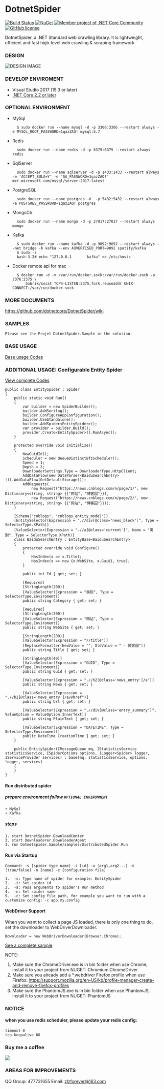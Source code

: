 # DotnetSpider

[![Build Status](https://dev.azure.com/zlzforever/DotnetSpider/_apis/build/status/dotnetcore.DotnetSpider?branchName=master)](https://dev.azure.com/zlzforever/DotnetSpider/_build/latest?definitionId=3&branchName=master)
[![NuGet](https://img.shields.io/nuget/vpre/DotnetSpider.svg)](https://www.nuget.org/packages/DotnetSpider)
[![Member project of .NET Core Community](https://img.shields.io/badge/member%20project%20of-NCC-9e20c9.svg)](https://github.com/dotnetcore)
[![GitHub license](https://img.shields.io/github/license/dotnetcore/DotnetSpider.svg)](https://raw.githubusercontent.com/dotnetcore/DotnetSpider/master/LICENSE)

DotnetSpider, a .NET Standard web crawling library. It is lightweight, efficient and fast high-level web crawling & scraping framework

### DESIGN

![DESIGN IMAGE](https://github.com/dotnetcore/DotnetSpider/blob/master/images/%E6%95%B0%E6%8D%AE%E9%87%87%E9%9B%86%E7%B3%BB%E7%BB%9F.png?raw=true)

### DEVELOP ENVIROMENT

- Visual Studio 2017 (15.3 or later)
- [.NET Core 2.2 or later](https://www.microsoft.com/net/download/windows)

### OPTIONAL ENVIRONMENT 

- MySql

        $ sudo docker run --name mysql -d -p 3306:3306 --restart always -e MYSQL_ROOT_PASSWORD=1qazZAQ! mysql:5.7

- Redis

        sudo docker run --name redis -d -p 6379:6379 --restart always redis

- SqlServer

        sudo docker run --name sqlserver -d -p 1433:1433 --restart always  -e 'ACCEPT_EULA=Y' -e 'SA_PASSWORD=1qazZAQ!' mcr.microsoft.com/mssql/server:2017-latest

- PostgreSQL

        sudo docker run --name postgres -d  -p 5432:5432 --restart always -e POSTGRES_PASSWORD=1qazZAQ! postgres

- MongoDb

        sudo docker run --name mongo -d -p 27017:27017 --restart always mongo
        
- Kafka

        $ sudo docker run --name kafka -d -p 9092:9092 --restart always --net bridge -h kafka --env ADVERTISED_PORT=9092 spotify/kafka
        $ sudo -s
        bash-3.2# echo "127.0.0.1       kafka" >> /etc/hosts
        
- Docker remote api for mac

        $ docker run -d -v /var/run/docker.sock:/var/run/docker.sock -p 2376:2375 \
            bobrik/socat TCP4-LISTEN:2375,fork,reuseaddr UNIX-CONNECT:/var/run/docker.sock        
                        
### MORE DOCUMENTS

https://github.com/dotnetcore/DotnetSpider/wiki

### SAMPLES

    Please see the Projet DotnetSpider.Sample in the solution.

### BASE USAGE

[Base usage Codes](https://github.com/zlzforever/DotnetSpider/blob/master/src/DotnetSpider.Sample/samples/BaseUsage.cs)

### ADDITIONAL USAGE: Configurable Entity Spider

[View complete Codes](https://github.com/zlzforever/DotnetSpider/blob/master/src/DotnetSpider.Sample/samples/EntitySpider.cs)

    public class EntitySpider : Spider
    {
        public static void Run()
        {
            var builder = new SpiderBuilder();
            builder.AddSerilog();
            builder.ConfigureAppConfiguration();
            builder.UseStandalone();
            builder.AddSpider<EntitySpider>();
            var provider = builder.Build();
            provider.Create<EntitySpider>().RunAsync();
        }

        protected override void Initialize()
        {
            NewGuidId();
            Scheduler = new QueueDistinctBfsScheduler();
            Speed = 1;
            Depth = 3;
            DownloaderSettings.Type = DownloaderType.HttpClient;
            AddDataFlow(new DataParser<BaiduSearchEntry>()).AddDataFlow(GetDefaultStorage());
            AddRequests(
                new Request("https://news.cnblogs.com/n/page/1/", new Dictionary<string, string> {{"网站", "博客园"}}),
                new Request("https://news.cnblogs.com/n/page/2/", new Dictionary<string, string> {{"网站", "博客园"}}));
        }

        [Schema("cnblogs", "cnblogs_entity_model")]
        [EntitySelector(Expression = ".//div[@class='news_block']", Type = SelectorType.XPath)]
        [ValueSelector(Expression = ".//a[@class='current']", Name = "类别", Type = SelectorType.XPath)]
        class BaiduSearchEntry : EntityBase<BaiduSearchEntry>
        {
            protected override void Configure()
            {
                HasIndex(x => x.Title);
                HasIndex(x => new {x.WebSite, x.Guid}, true);
            }

            public int Id { get; set; }

            [Required]
            [StringLength(200)]
            [ValueSelector(Expression = "类别", Type = SelectorType.Enviroment)]
            public string Category { get; set; }

            [Required]
            [StringLength(200)]
            [ValueSelector(Expression = "网站", Type = SelectorType.Enviroment)]
            public string WebSite { get; set; }

            [StringLength(200)]
            [ValueSelector(Expression = "//title")]
            [ReplaceFormatter(NewValue = "", OldValue = " - 博客园")]
            public string Title { get; set; }

            [StringLength(40)]
            [ValueSelector(Expression = "GUID", Type = SelectorType.Enviroment)]
            public string Guid { get; set; }

            [ValueSelector(Expression = ".//h2[@class='news_entry']/a")]
            public string News { get; set; }

            [ValueSelector(Expression = ".//h2[@class='news_entry']/a/@href")]
            public string Url { get; set; }

            [ValueSelector(Expression = ".//div[@class='entry_summary']", ValueOption = ValueOption.InnerText)]
            public string PlainText { get; set; }

            [ValueSelector(Expression = "DATETIME", Type = SelectorType.Enviroment)]
            public DateTime CreationTime { get; set; }
        }

        public EntitySpider(IMessageQueue mq, IStatisticsService statisticsService, ISpiderOptions options, ILogger<Spider> logger, IServiceProvider services) : base(mq, statisticsService, options, logger, services)
        {
        }
    }

#### Run distributed spider

##### prepare environment follow `OPTIONAL ENVIRONMENT`

    + MySql
    + Kafka
     
##### steps

    1. start DotnetSpider.DownloadCenter
    2. start Downloaderer.DownloaderAgent
    3. run DotnetSpider.Sample/samples/DistributedSpider.Run

#### Run via Startup

    Command: -s [spider type name] -i [id] -a [arg1,arg2...] -d [true/false] -n [name] -c [configuration file]

    1.  -s: Type name of spider for example: EntitySpider
    2.  -i: Set spider id
    3.  -a: Pass arguments to spider's Run method
    4.  -n: Set spider name
    5.  -c: Set config file path, for example you want to run with a customize config: -c app.my.config

#### WebDriver Support

When you want to collect a page JS loaded, there is only one thing to do, set the downloader to WebDriverDownloader.

    Downloader = new WebDriverDownloader(Browser.Chrome);

[See a complete sample](https://github.com/zlzforever/DotnetSpider/)

NOTE:

1.  Make sure the ChromeDriver.exe is in bin folder when use Chrome, install it to your project from NUGET: Chromium.ChromeDriver
2.  Make sure you already add a \*.webdriver Firefox profile when use Firefox: https://support.mozilla.org/en-US/kb/profile-manager-create-and-remove-firefox-profiles
3.  Make sure the PhantomJS.exe is in bin folder when use PhantomJS, install it to your project from NUGET: PhantomJS

### NOTICE

#### when you use redis scheduler, please update your redis config:

    timeout 0
    tcp-keepalive 60

### Buy me a coffee

![](https://github.com/zlzforever/DotnetSpiderPictures/raw/master/pay.png)

### AREAS FOR IMPROVEMENTS

QQ Group: 477731655
Email: zlzforever@163.com
